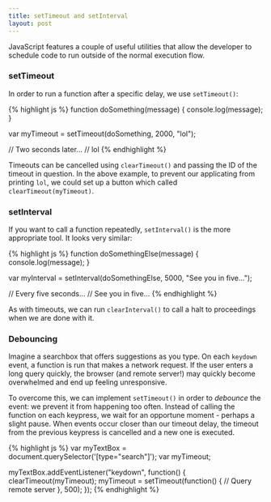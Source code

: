 ```yaml
---
title: setTimeout and setInterval
layout: post
---
```


JavaScript features a couple of useful utilities that allow the developer to schedule code to run outside of the normal execution flow.

### setTimeout

In order to run a function after a specific delay, we use `setTimeout()`:

{% highlight js %}
function doSomething(message) {
  console.log(message);
}

var myTimeout = setTimeout(doSomething, 2000, "lol");

// Two seconds later...
// lol
{% endhighlight %}

Timeouts can be cancelled using `clearTimeout()` and passing the ID of the timeout in question. In the above example, to prevent our applicating from printing `lol`, we could set up a button which called `clearTimeout(myTimeout)`.


### setInterval

If you want to call a function repeatedly, `setInterval()` is the more appropriate tool. It looks very similar:

{% highlight js %}
function doSomethingElse(message) {
  console.log(message);
}

var myInterval = setInterval(doSomethingElse, 5000, "See you in five...");

// Every five seconds...
// See you in five...
{% endhighlight %}

As with timeouts, we can run `clearInterval()` to call a halt to proceedings when we are done with it. 

### Debouncing
Imagine a searchbox that offers suggestions as you type. On each `keydown` event, a function is run that makes a network request. If the user enters a long query quickly, the browser (and remote server!) may quickly become overwhelmed and end up feeling unresponsive. 

To overcome this, we can implement `setTimeout()` in order to _debounce_ the event: we prevent it from happening too often. 
Instead of calling the function on each keypress, we wait for an opportune moment - perhaps a slight pause. When events occur closer than our timeout delay, the timeout from the previous keypress is cancelled and a new one is executed.

{% highlight js %}
var myTextBox = document.querySelector('[type="search"]');
var myTimeout;

myTextBox.addEventListener("keydown", function() {
  clearTimeout(myTimeout);
  myTimeout = setTimeout(function() {
    // Query remote server
  }, 500);
});
{% endhighlight %}